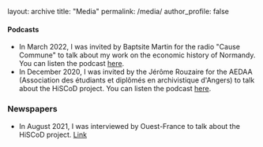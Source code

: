 
layout: archive
title: "Media"
permalink: /media/
author_profile: false




#### Podcasts
- In March 2022, I was invited by Baptsite Martin for the radio "Cause Commune" to talk about my work on the economic history of Normandy. You can listen the podcast [here](https://cause-commune.fm/podcast/histoire-en-roue-libre-30/).
- In December 2020, I was invited by the Jérôme Rouzaire for the AEDAA (Association des étudiants et diplômés en archivistique d'Angers) to talk about the HiSCoD project. You can listen the podcast [here](https://aedaa.fr/2020/12/podcast-n3-du-fonds-de-larchive-decembre-2020/).

### Newspapers
- In August 2021, I was interviewed by Ouest-France to talk about the HiSCoD project. [Link](https://www.ouest-france.fr/normandie/caen-14000/entretien-hiscod-la-base-de-donnees-sur-les-emeutes-developpee-a-caen-d995b80e-003b-11ec-89f6-98e781273c08)
